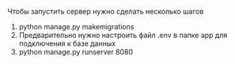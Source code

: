 Чтобы запустить сервер нужно сделать несколько шагов 
1. python manage.py makemigrations
2. Предварительно нужно настроить файл .env в папке app для подключения к базе данных
3. python manage.py runserver 8080